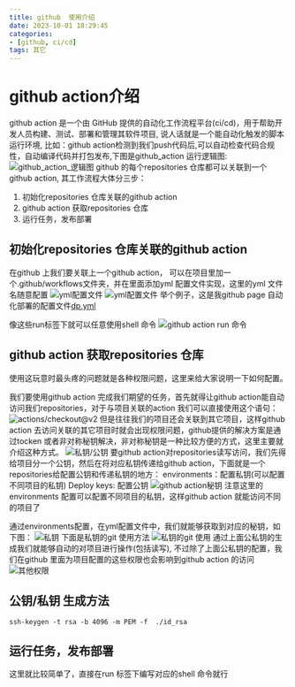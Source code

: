 ```yaml
---
title: github  使用介绍
date: 2023-10-01 18:29:45
categories:
- [github, ci/cd]
tags: 其它
---
```

# github action介绍

github action 是一个由 GitHub 提供的自动化工作流程平台(ci/cd)，用于帮助开发人员构建、测试、部署和管理其软件项目, 说人话就是一个能自动化触发的脚本运行环境, 比如：github action检测到我们push代码后,可以自动检查代码合规性，自动编译代码并打包发布,下图是github_action 运行逻辑图:
![github_action_逻辑图](../../../../../medias/images_0/github_action_1698980204213.png)
github 的每个repositories 仓库都可以关联到一个github action,  其工作流程大体分三步：

1. 初始化repositories 仓库关联的github action
2. github action 获取repositories 仓库
3. 运行任务，发布部署

## 初始化repositories 仓库关联的github action

在github 上我们要关联上一个github action， 可以在项目里加一个.github/workflows文件夹，并在里面添加yml 配置文件实现，这里的yml 文件名随意配置
![yml配置文件](../../../../../medias/images_0/github_action/1698981649117.png)
![yml配置文件](../../../../../medias/images_0/github_action_1698981649117.png)
举个例子，这是我github page 自动化部署的配置文件[dp.yml](https://github.com/sisyphus1212/mypage/blob/74d506540d6bf3ec4b062a1b05bd332d3d8844e9/.github/workflows/dp.yml)

像这些run标签下就可以任意使用shell 命令
![github action run 命令](../../../../../medias/images_0/github_action_1698982166108.png)
## github action 获取repositories 仓库
使用这玩意时最头疼的问题就是各种权限问题，这里来给大家说明一下如何配置。

我们要使用github action 完成我们期望的任务，首先就得让github action能自动访问我们repositories，对于与项目关联的action 我们可以直接使用这个语句：
![actions/checkout@v2](../../../../../medias/images_0/github_action_1698982686133.png)
但是往往我们的项目还会关联到其它项目，这样github action 去访问关联的其它项目时就会出现权限问题，github提供的解决方案是通过tocken 或者非对称秘钥解决，非对称秘钥是一种比较方便的方式，这里主要就介绍这种方式。
![私钥/公钥](../../../../../medias/images_0/github_action_1698983377964.png)
要github action对repositories读写访问，我们先得给项目分一个公钥，然后在将对应私钥传递给github action，下面就是一个repositories给配置公钥和传递私钥的地方：
environments：配置私钥(可以配置不同项目的私钥)
Deploy keys: 配置公钥
![github action秘钥](../../../../../medias/images_0/github_action_1698983192255.png)
注意这里的environments 配置可以配置不同项目的私钥，这样github action 就能访问不同的项目了

通过environments配置，在yml配置文件中，我们就能够获取到对应的秘钥，如下图：
![私钥](../../../../../medias/images_0/github_action_1698984096009.png)
下面是私钥的git 使用方法
![私钥的git 使用](../../../../../medias/images_0/github_action_1698984216948.png)
通过上面公私钥的生成我们就能够自动的对项目进行操作(包括读写), 不过除了上面公私钥的配置，我们在github 里面为项目配置的这些权限也会影响到github action 的访问
![其他权限](../../../../../medias/images_0/github_action_1698984595315.png)

## 公钥/私钥 生成方法
```shell
ssh-keygen -t rsa -b 4096 -m PEM -f  ./id_rsa
```

## 运行任务，发布部署
这里就比较简单了，直接在run 标签下编写对应的shell  命令就行

